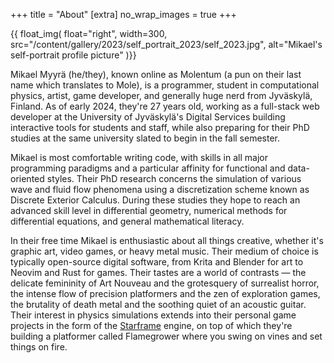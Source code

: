 +++
title = "About"
[extra]
no_wrap_images = true
+++

{{ float_img(
    float="right",
    width=300,
    src="/content/gallery/2023/self_portrait_2023/self_2023.jpg",
    alt="Mikael's self-portrait profile picture"
)}}

Mikael Myyrä (he/they), known online as Molentum
(a pun on their last name which translates to Mole),
is a programmer, student in computational physics,
artist, game developer, and generally huge nerd from Jyväskylä, Finland.
As of early 2024, they're 27 years old, working as a full-stack web developer
at the University of Jyväskylä's Digital Services
building interactive tools for students and staff,
while also preparing for their PhD studies at the same university
slated to begin in the fall semester.

Mikael is most comfortable writing code,
with skills in all major programming paradigms
and a particular affinity for functional and data-oriented styles.
Their PhD research concerns the simulation
of various wave and fluid flow phenomena
using a discretization scheme known as Discrete Exterior Calculus.
During these studies they hope to reach an advanced skill level
in differential geometry, numerical methods for differential equations,
and general mathematical literacy.

In their free time Mikael is enthusiastic about all things creative,
whether it's graphic art, video games, or heavy metal music.
Their medium of choice is typically open-source digital software,
from Krita and Blender for art to Neovim and Rust for games.
Their tastes are a world of contrasts —
the delicate femininity of Art Nouveau and the grotesquery of surrealist horror,
the intense flow of precision platformers and the zen of exploration games,
the brutality of death metal and the soothing quiet of an acoustic guitar.
Their interest in physics simulations extends into their personal game projects
in the form of the [Starframe](https://github.com/m0lentum/starframe) engine,
on top of which they're building a platformer called Flamegrower
where you swing on vines and set things on fire.
